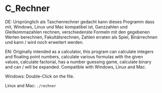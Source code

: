 # C_Rechner
DE: Ursprünglich als Taschenrechner gedacht kann dieses Programm dass mit, Windows, Linux und Mac kompatibel ist,
Ganzzahlen und Gleitkommazahlen rechnen, verschiedenste Formeln mit den gegebenen Werten berechnen, Fakultätsrechnen, Zahlen erraten als Spiel, Binärrechnen und kann / wird noch erweitert werden.

EN: Originally intended as a calculator, this program can calculate integers and floating point numbers,
calculate various formulas with the given values, calculate factorial, has a number guessing game, calculate binary ​​and can / will be expanded. Compatible with Windows, Linux and Mac.

Windows: Double-Click on the file.

Linux and Mac: ```./rechner```
